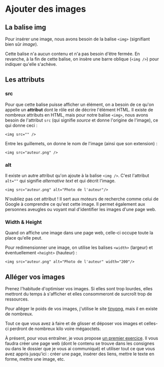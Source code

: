

# Ajouter des images


## La balise img
Pour insérer une image, nous avons besoin de la balise `<img>` (signifiant bien sûr *image*).

Cette balise n'a aucun contenu et n'a pas besoin d'être fermée. En revanche, à la fin de cette balise, on insère une barre oblique (`<img />`) pour indiquer qu'elle s'achève.

## Les attributs
### src
Pour que cette balise puisse afficher un élément, on a besoin de ce qu'on appelle un **attribut** dont le rôle est de décrire l'élément HTML. Il existe de nombreux attributs en HTML, mais pour notre balise `<img>`, nous avons besoin de l'attribut `src` (qui signifie *source* et donne l'origine de l'image), ce qui donne ceci :

`<img src="" />`

Entre les guillemets, on donne le nom de l'image (ainsi que son extension) :

`<img src="auteur.png" />`

### alt
Il existe un autre attribut qu'on ajoute à la balise `<img />`. C'est l'attribut `alt=""` qui signifie *alternative text*  et qui décrit l'image.

`<img src="auteur.png" alt="Photo de l'auteur"/>`

N'oubliez pas cet attribut ! Il sert aux moteurs de recherche comme celui de Google à comprendre ce qu'est cette image. Il permet également aux personnes aveugles ou voyant mal d'identifier les images d'une page web.

### Width & Height
Quand on affiche une image dans une page web, celle-ci occupe toute la place qu'elle peut.

Pour redimensionner une image, on utilise les balises `<width>` (largeur) et éventuellement `<height>` (hauteur) :

`<img src="auteur.png" alt="Photo de l'auteur" width="200"/>`

## Alléger vos images
Prenez l'habitude d'optimiser vos images. Si elles sont trop lourdes, elles mettront du temps à s'afficher et elles consommeront de surcroît trop de ressources.

Pour alléger le poids de vos images, j'utilise le site [tinypng](https://tinypng.com), mais il en existe de nombreux.

Tout ce que vous avez à faire et de glisser et déposer vos images et celles-ci perdront de nombreux kilo voire mégaoctets.

À présent, pour vous entraîner, je vous propose [un premier exercice](https://github.com/YannHY/html-css-js/blob/main/Exercices/Exercice%201.md). Il vous faudra créer une page web (dont le contenu se trouve dans les consignes ou dans le dossier que je vous ai communiqué) et utiliser tout ce que vous avez appris jusqu'ici : créer une page, insérer des liens, mettre le texte en forme, mettre une image, etc.

